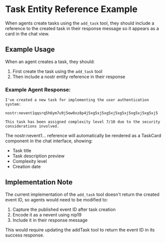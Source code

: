 # Task Entity Reference Example

When agents create tasks using the `add_task` tool, they should include a reference to the created task in their response message so it appears as a card in the chat view.

## Example Usage

When an agent creates a task, they should:

1. First create the task using the `add_task` tool
2. Then include a nostr entity reference in their response

### Example Agent Response:

```
I've created a new task for implementing the user authentication system:

nostr:nevent1qqsrq5h6ym7u9j5ew0xz8p4j5xg5xj5xg5xj5xg5xj5xg5xj5xg5xj5

This task has been assigned complexity level 7/10 due to the security considerations involved.
```

The nostr:nevent1... reference will automatically be rendered as a TaskCard component in the chat interface, showing:
- Task title
- Task description preview
- Complexity level
- Creation date

## Implementation Note

The current implementation of the `add_task` tool doesn't return the created event ID, so agents would need to be modified to:
1. Capture the published event ID after task creation
2. Encode it as a nevent using nip19
3. Include it in their response message

This would require updating the addTask tool to return the event ID in its success response.